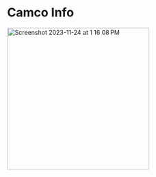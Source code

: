 # Camco Info
<img width="332" alt="Screenshot 2023-11-24 at 1 16 08 PM" src="https://github.com/jarvismsk/camcoInfo-app/assets/122979963/e5e968d8-c961-4107-97d9-fb867cb0f496">
